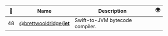 |:star2: | Name | Description | 🌍|
|---|---|---|---|
|48|[@brettwooldridge](https://github.com/brettwooldridge)/[**jet**](https://github.com/brettwooldridge/jet)|Swift-to-JVM bytecode compiler.||

